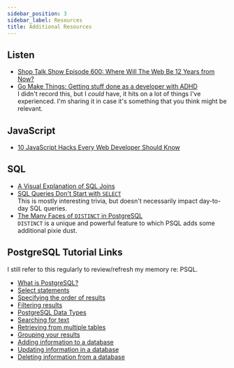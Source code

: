 ```yaml
---
sidebar_position: 3
sidebar_label: Resources
title: Additional Resources
---
```


<!-- markdownlint-disable no-inline-html no-trailing-punctuation -->

## Listen

- [Shop Talk Show Episode 600: Where Will The Web Be 12 Years from Now?](https://shoptalkshow.com/600/)
- [Go Make Things: Getting stuff done as a developer with ADHD](https://gomakethings.com/podcast/getting-stuff-done-as-a-developer-with-adhd/)
  <br/>I didn't record this, but I _could_ have, it hits on a lot of things I've experienced. I'm sharing it in case it's something that you think might be relevant.

## JavaScript

- [10 JavaScript Hacks Every Web Developer Should Know](https://www.freecodecamp.org/news/javascript-hacks/)

## SQL

- [A Visual Explanation of SQL Joins](https://blog.codinghorror.com/a-visual-explanation-of-sql-joins/)
- [SQL Queries Don't Start with `SELECT`](https://jvns.ca/blog/2019/10/03/sql-queries-don-t-start-with-select/)
  <br/>This is mostly interesting trivia, but doesn't necessarily impact day-to-day SQL queries.
- [The Many Faces of `DISTINCT` in PostgreSQL](https://hakibenita.com/the-many-faces-of-distinct-in-postgre-sql)
  <br/>`DISTINCT` is a unique and powerful feature to which PSQL adds some additional pixie dust.

## PostgreSQL Tutorial Links

I still refer to this regularly to review/refresh my memory re: PSQL.

- [What is PostgreSQL?](http://www.postgresqltutorial.com/what-is-postgresql/)
- [Select statements](http://www.postgresqltutorial.com/postgresql-select/)
- [Specifying the order of results](http://www.postgresqltutorial.com/postgresql-order-by/)
- [Filtering results](http://www.postgresqltutorial.com/postgresql-where/)
- [PostgreSQL Data Types](https://www.postgresqltutorial.com/postgresql-data-types/)
- [Searching for text](http://www.postgresqltutorial.com/postgresql-like/)
- [Retrieving from multiple tables](http://www.postgresqltutorial.com/postgresql-joins/)
- [Grouping your results](http://www.postgresqltutorial.com/postgresql-group-by/)
- [Adding information to a database](http://www.postgresqltutorial.com/postgresql-insert/)
- [Updating information in a database](http://www.postgresqltutorial.com/postgresql-update/)
- [Deleting information from a database](http://www.postgresqltutorial.com/postgresql-delete/)
